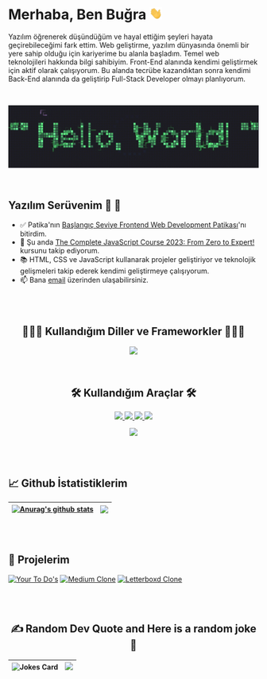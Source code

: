 # Merhaba, Ben Buğra <img src="https://raw.githubusercontent.com/ABSphreak/ABSphreak/master/gifs/Hi.gif" height="25px" width="auto">

Yazılım öğrenerek düşündüğüm ve hayal ettiğim şeyleri hayata geçirebileceğimi fark ettim. Web geliştirme, yazılım dünyasında önemli bir yere sahip olduğu için kariyerime bu alanla başladım. Temel web teknolojileri hakkında bilgi sahibiyim. Front-End alanında kendimi geliştirmek için aktif olarak çalışıyorum. Bu alanda tecrübe kazandıktan sonra kendimi Back-End alanında da geliştirip Full-Stack Developer olmayı planlıyorum.

<br />

<p align="center">
<img src="hello world.gif" />
</p>

<!-- hello world gif'inin şu projeden yararlanarak ve Tolgadan yardım alarak daha iyi, güzel, etkileyici bir halini; daha da önemlisi kendi elinle, emeğinle yaptığın bir halini kendim yapacağım! noted
https://github.com/robertcoopercode/animated-grid-lines -->

<br />

## Yazılım Serüvenim 🧠 💪

- ✅ Patika'nın [Başlangıç Seviye Frontend Web Development Patikası](https://academy.patika.dev/paths/baslangic-seviye-frontend-web-development-patikasi)'nı bitirdim.
- 🌱 Şu anda [The Complete JavaScript Course 2023: From Zero to Expert!](https://www.udemy.com/course/the-complete-javascript-course/) kursunu takip ediyorum.
- 📚 HTML, CSS ve JavaScript kullanarak projeler geliştiriyor ve teknolojik gelişmeleri takip ederek kendimi geliştirmeye çalışıyorum.
- 📫 Bana [email](bugrabasbostanci143@gmail.com) üzerinden ulaşabilirsiniz.

<br />
<br />

<h2 align="center">👩🏾‍💻 Kullandığım Diller ve Frameworkler 👩🏾‍💻</h2>

<p align="center">
  <a href="https://skillicons.dev">
    <img src="https://skillicons.dev/icons?i=html,css,bootstrap,js&theme=dark" />
  </a>
</p>

<br />

<h2 align="center">🛠️ Kullandığım Araçlar 🛠️</h2>

<p align="center">
  <a href="https://img.shields.io/badge">
    <img src="https://img.shields.io/badge/chatGPT-74aa9c?style=for-the-badge&logo=openai&logoColor=white" />
  </a>
  <a href="https://img.shields.io/badge">
    <img src="https://img.shields.io/badge/Canva-%2300C4CC.svg?style=for-the-badge&logo=Canva&logoColor=white" />
  </a>
  <a href="https://img.shields.io/badge">
    <img src="https://img.shields.io/badge/Dribbble-EA4C89?style=for-the-badge&logo=dribbble&logoColor=white" />
  </a>
  <a href="https://img.shields.io/badge">
    <img src="https://img.shields.io/badge/Freecodecamp-%23123.svg?&style=for-the-badge&logo=freecodecamp&logoColor=green" />
  </a>
</p>

<!-- ![ChatGPT](https://img.shields.io/badge/chatGPT-74aa9c?style=for-the-badge&logo=openai&logoColor=white)
![Canva](https://img.shields.io/badge/Canva-%2300C4CC.svg?style=for-the-badge&logo=Canva&logoColor=white)
![Dribbble](https://img.shields.io/badge/Dribbble-EA4C89?style=for-the-badge&logo=dribbble&logoColor=white)
![FreeCodeCamp](https://img.shields.io/badge/Freecodecamp-%23123.svg?&style=for-the-badge&logo=freecodecamp&logoColor=green) -->
<!-- [![My Skills](https://skillicons.dev/icons?i=codepen,discord,figma,git,github,md,ps,stackoverflow,vscode)](https://skillicons.dev) -->
<p align="center">
  <a href="https://skillicons.dev">
    <img src="https://skillicons.dev/icons?i=codepen,discord,figma,git,github,md,ps,stackoverflow,vscode" />
  </a>
</p>

<br />
<br />

<h2 align="left">📈 Github İstatistiklerim</h2>

| <a href="https://github.com/anuraghazra/github-readme-stats"><img align="center"  src="https://github-readme-stats.vercel.app/api?username=bugrabasbostanci&show_icons=true&include_all_commits=true&theme=tokyonight&hide_border=true" alt="Anurag's github stats" /></a> | <a href="https://github.com/anuraghazra/github-readme-stats"><img align="center" src="https://github-readme-stats.vercel.app/api/top-langs/?username=bugrabasbostanci&layout=compact&theme=tokyonight&hide_border=true" /></a> |
| -------------------------------------------------------------------------------------------------------------------------------------------------------------------------------------------------------------------------------------------------------------------------- | ------------------------------------------------------------------------------------------------------------------------------------------------------------------------------------------------------------------------------ |

<br />
<br />

## 🚀 Projelerim

[![Your To Do's](https://github-readme-stats.vercel.app/api/pin/?username=bugrabasbostanci&repo=JavaScript-Odev02&theme=tokyonight)](https://github.com/bugrabasbostanci/JavaScript-Odev02)
[![Medium Clone](https://github-readme-stats.vercel.app/api/pin/?username=bugrabasbostanci&repo=MediumClone-bootstrap&theme=tokyonight)](https://github.com/bugrabasbostanci/MediumClone-bootstrap)
[![Letterboxd Clone](https://github-readme-stats.vercel.app/api/pin/?username=deneme11122&repo=moviebox&theme=tokyonight)](https://github.com/deneme11122/moviebox)

<!-- <a href="https://github.com/bugrabasbostanci/JavaScript-Odev02">
  <img align="center"  src="https://github-readme-stats.vercel.app/api/pin/?username=bugrabasbostanci&repo=JavaScript-Odev02&theme=tokyonight" />
</a>
<a href="https://github.com/bugrabasbostanci/MediumClone-bootstrap">
  <img align="center"  src="https://github-readme-stats.vercel.app/api/pin/?username=bugrabasbostanci&repo=MediumClone-bootstrap&theme=tokyonight" />
</a>
<a href="https://github.com/deneme11122/moviebox">
<img align="center"  src="https://github-readme-stats.vercel.app/api/pin/?username=deneme11122&repo=moviebox&theme=tokyonight" />
</a> -->

<br />
<br />

<h2 align="center">✍️ Random Dev Quote and Here is a random joke 🤣</h2>

<img src="https://readme-jokes.vercel.app/api?&theme=tokyonight" alt="Jokes Card" /> | <img src="https://quotes-github-readme.vercel.app/api?type=vetical&theme=tokyonight"> 
 --- | --- 
<!-- kodlarım kusursuz , ben değil -->
<!-- benim hatam değil, kodumun hatası -->

<br />
<br />
